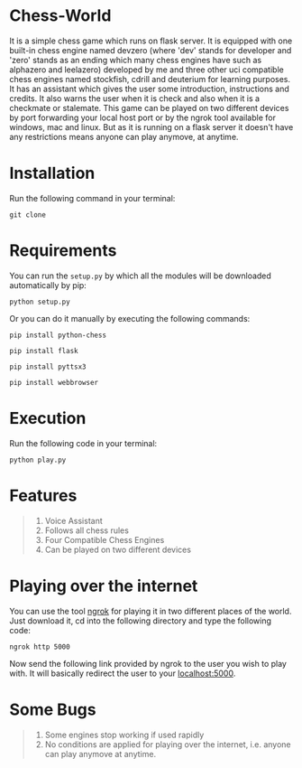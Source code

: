 # Chess-World
It is a simple chess game which runs on flask server. It is equipped with one built-in chess engine named devzero (where 'dev' stands for developer and 'zero' stands as an ending which many chess engines have such as alphazero and leelazero)  developed by me and three other uci compatible chess engines named stockfish, cdrill and deuterium for learning purposes. It has an assistant which gives the user some introduction, instructions and credits. It also warns the user when it is check and also when it is a checkmate or stalemate. This game can be played on two different devices by port forwarding your local host port or by the ngrok tool available for windows, mac and linux. But as it is running on a flask server it doesn't have any restrictions means anyone can play anymove, at anytime.
# Installation
Run the following command in your terminal:
```
git clone 
```
# Requirements
You can run the `setup.py` by which all the modules will be downloaded automatically by pip:
```
python setup.py
```
Or you can do it manually by executing the following commands:
```
pip install python-chess
```
```
pip install flask
```
```
pip install pyttsx3
```
```
pip install webbrowser
```
# Execution
Run the following code in your terminal:
```
python play.py
```
# Features
> 1. Voice Assistant
> 2. Follows all chess rules
> 3. Four Compatible Chess Engines
> 4. Can be played on two different devices
# Playing over the internet
You can use the tool [ngrok](https://ngrok.com/download) for playing it in two different places of the world. Just download it, cd into the following directory and type the following code:
```
ngrok http 5000
```
Now send the following link provided by ngrok to the user you wish to play with. It will basically redirect the user to your [localhost:5000](http://127.0.0.1:5000).
# Some Bugs
> 1. Some engines stop working if used rapidly
> 2. No conditions are applied for playing over the internet, i.e. anyone can play anymove at anytime.
